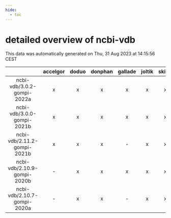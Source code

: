 ```yaml
---
hide:
  - toc
---
```


detailed overview of ncbi-vdb
=============================


This data was automatically generated on Thu, 31 Aug 2023 at 14:15:56 CEST  

| |accelgor|doduo|donphan|gallade|joltik|skitty|swalot|victini|
| :---: | :---: | :---: | :---: | :---: | :---: | :---: | :---: | :---: |
|ncbi-vdb/3.0.2-gompi-2022a|x|x|x|x|x|x|x|x|
|ncbi-vdb/3.0.0-gompi-2021b|x|x|x|x|x|x|x|x|
|ncbi-vdb/2.11.2-gompi-2021b|x|x|x|-|x|x|x|x|
|ncbi-vdb/2.10.9-gompi-2020b|-|x|x|x|x|x|x|x|
|ncbi-vdb/2.10.7-gompi-2020a|-|x|x|-|x|x|x|x|
